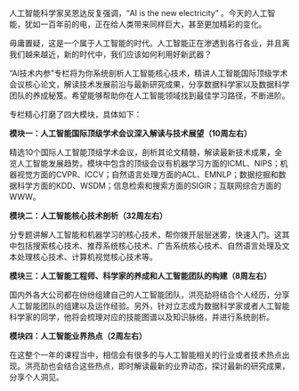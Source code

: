 人工智能科学家吴恩达反复强调，“AI is the new electricity” 。今天的人工智能，犹如一百年前的电，正在给人类带来同样巨大，甚至更加精彩的变化。

毋庸置疑，这是一个属于人工智能的时代。人工智能正在渗透到各行各业，并且离我们越来越近，新的时代中，我们应该如何利用好新武器？

“AI技术内参”专栏将为你系统剖析人工智能核心技术，精讲人工智能国际顶级学术会议核心论文，解读技术发展前沿与最新研究成果，分享数据科学家以及数据科学团队的养成秘笈。希望能够帮助你在人工智能领域找到最佳学习路径，不断进阶。

专栏精心打磨了四大模块，具体如下：

**模块一：人工智能国际顶级学术会议深入解读与技术展望（10周左右）**

精选10个国际人工智能顶级学术会议，剖析其论文精髓，解读最新技术成果，全览人工智能发展趋势。模块中包含的顶级会议有机器学习方面的ICML、NIPS；机器视觉方面的CVPR、ICCV；自然语言处理方面的ACL、EMNLP；数据挖掘和数据科学方面的KDD、WSDM；信息检索和搜索方面的SIGIR；互联网综合方面的WWW。

**模块二：人工智能核心技术剖析（32周左右）**

分专题讲解人工智能和机器学习的核心技术，帮你拨开层层迷雾，快速入门。这其中包括搜索核心技术、推荐系统核心技术、广告系统核心技术、自然语言处理及文本处理核心技术、计算机视觉核心技术等。

**模块三：人工智能工程师、科学家的养成和人工智能团队的构建（8周左右）**

国内外各大公司都在纷纷组建自己的人工智能团队，洪亮劼将结合个人经历，分享人工智能团队的组建以及运作经验。另外，针对立志成为数据科学家或者人工智能科学家的同学，他将会梳理对应的技能图谱以及知识脉络，并进行系统剖析。

**模块四：人工智能业界热点（2周左右）**

在这整个一年的课程当中，相信会有很多的与人工智能相关的行业或者技术热点出现。洪亮劼也会结合这些热点，即时解读最新的业界动态，探讨最新的研究成果，分享个人洞见。